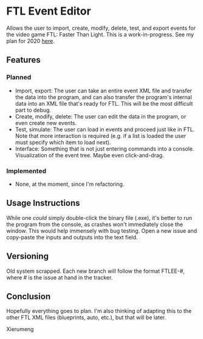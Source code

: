# FTL Event Editor

Allows the user to import, create, modify, delete, test, and export events for the video game FTL: Faster Than Light.
This is a work-in-progress. See my plan for 2020 [here](https://github.com/Xierumeng/FTL-Event-Editor/blob/master/Plan%202020.md).

## Features

### Planned

* Import, export: The user can take an entire event XML file and transfer the data into the program, and can also transfer the program's internal data into an XML file that's ready for FTL. This will be the most difficult part to debug.
* Create, modify, delete: The user can edit the data in the program, or even create new events.
* Test, simulate: The user can load in events and proceed just like in FTL. Note that more interaction is required (e.g. if a list is loaded the user must specify which item to load next).
* Interface: Something that is not just entering commands into a console. Visualization of the event tree. Maybe even click-and-drag.

### Implemented

* None, at the moment, since I'm refactoring.

## Usage Instructions

While one *could* simply double-click the binary file (.exe), it's better to run the program from the console, as crashes won't immediately close the window. This would help immensely with bug testing. Open a new issue and copy-paste the inputs and outputs into the text field.

## Versioning

Old system scrapped. Each new branch will follow the format FTLEE-#, where # is the issue at hand in the tracker.

## Conclusion

Hopefully everything goes to plan. I'm also thinking of adapting this to the other FTL XML files (blueprints, auto, etc.), but that will be later.

Xierumeng
